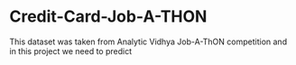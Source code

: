 # Credit-Card-Job-A-THON
This dataset was taken from Analytic Vidhya Job-A-ThON  competition and in this project we need to predict 
